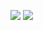 ![](http://github-profile-summary-cards.vercel.app/api/cards/stats?username=pasabanov&theme=github_dark)
![](https://github-readme-stats.vercel.app/api/top-langs/?username=pasabanov&layout=compact&theme=github_dark&border_color=2e343b&title_color=0366d6&langs_count=8)
